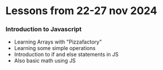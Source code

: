 # Lessons from 22-27 nov 2024

### Introduction to Javascript

- Learning Arrays with "Pizzafactory"
- Learning some simple operations
- Introduction to if and else statements in JS
- Also basic math using JS